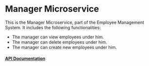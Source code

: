 # Manager Microservice

This is the Manager Microservice, part of the Employee Management System.
It includes the following functionalities:
  <ul>
    <li>The manager can view employees under him.</li>
    <li>The manager can delete employees under him.</li>
    <li>The manager can create new employees under him.</li>
  </ul>
  
 <a href="https://documenter.getpostman.com/view/10075006/UzQyq3kF" > <h4> API Documentation </h4> </a>
